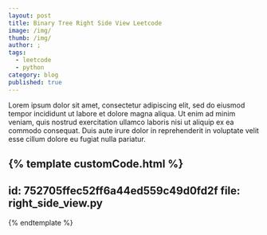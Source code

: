 ```yaml
---
layout: post
title: Binary Tree Right Side View Leetcode
image: /img/
thumb: /img/
author: ;
tags:
  - leetcode
  - python
category: blog
published: true
---
```


Lorem ipsum dolor sit amet, consectetur adipiscing elit, sed do eiusmod tempor incididunt ut labore et dolore magna aliqua. Ut enim ad minim veniam, quis nostrud exercitation ullamco laboris nisi ut aliquip ex ea commodo consequat. Duis aute irure dolor in reprehenderit in voluptate velit esse cillum dolore eu fugiat nulla pariatur.<!-- truncate_here -->


{% template  customCode.html %}
---
id: 752705ffec52ff6a44ed559c49d0fd2f
file: right_side_view.py
---
{% endtemplate %}